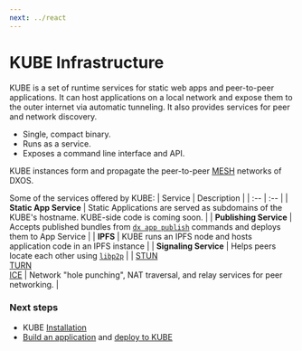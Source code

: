 ```yaml
---
next: ../react
---
```


# KUBE Infrastructure

KUBE is a set of runtime services for static web apps and peer-to-peer applications. It can host applications on a local network and expose them to the outer internet via automatic tunneling. It also provides services for peer and network discovery.

* Single, compact binary.
* Runs as a service.
* Exposes a command line interface and API.

KUBE instances form and propagate the peer-to-peer [MESH](../glossary.md#mesh) networks of DXOS.

Some of the services offered by KUBE:
| Service | Description |
| :-- | :-- |
| **Static App Service** | Static Applications are served as subdomains of the KUBE's hostname. KUBE-side code is coming soon. |
| **Publishing Service** | Accepts published bundles from [`dx app publish`](../cli/publishing.md) commands and deploys them to App Service |
| **IPFS** | KUBE runs an IPFS node and hosts application code in an IPFS instance |
| **Signaling Service** | Helps peers locate each other using [`libp2p`](https://libp2p.io/) |
| [STUN](https://en.wikipedia.org/wiki/STUN)<br>[TURN](https://en.wikipedia.org/wiki/Traversal_Using_Relays_around_NAT)<br> [ICE](https://en.wikipedia.org/wiki/Interactive_Connectivity_Establishment) | Network "hole punching", NAT traversal, and relay services for peer networking. |

### Next steps

* KUBE [Installation](../kube)
* [Build an application](../getting-started.md#project-templates) and [deploy to KUBE](../kube/deploying.md)
